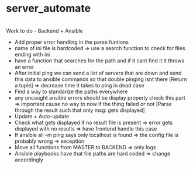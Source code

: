 # server_automate

<br />Work to do - Backend + Ansible
- Add proper error handling in the parse funtions
- name of ini file is hardcoded => use a search function to check for files ending with ini
- have a function that searches for the path and if it cant find it it throws an error
- After initial ping we can send a list of servers that are down and send this data to ansible commands so that double pinging isnt there [Return a tuple] => decrease time it takes to ping in dead case
- Find a way to standarize the paths everywhere
- any uncaught ansible errors should be display properly check this part => important cause no way to now if the thing failed or not [Parse through the result such that only msg: gets displayed]
- Update + Auto-update
- Check what gets displayed if no result file is present => error gets displayed with no results
=> have frontend handle this case
- If ansible all -m ping says only localhost is found => the config file is probably wrong => exception
- Move all functions from MASTER to BACKEND => only logs
- Ansible playbooks have that file paths are hard coded => change accordingly
